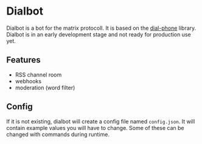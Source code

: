 # Dialbot

Dialbot is a bot for the matrix protocoll. It is based on the [dial-phone]("https://github.com/mtorials/dial-phone") library.
Dialbot is in an early development stage and not ready for production use yet.

## Features

- RSS channel room
- webhooks
- moderation (word filter)

## Config

If it is not existing, dialbot will create a config file named `config.json`.
It will contain example values you will have to change. Some of these can be changed with commands
during runtime.